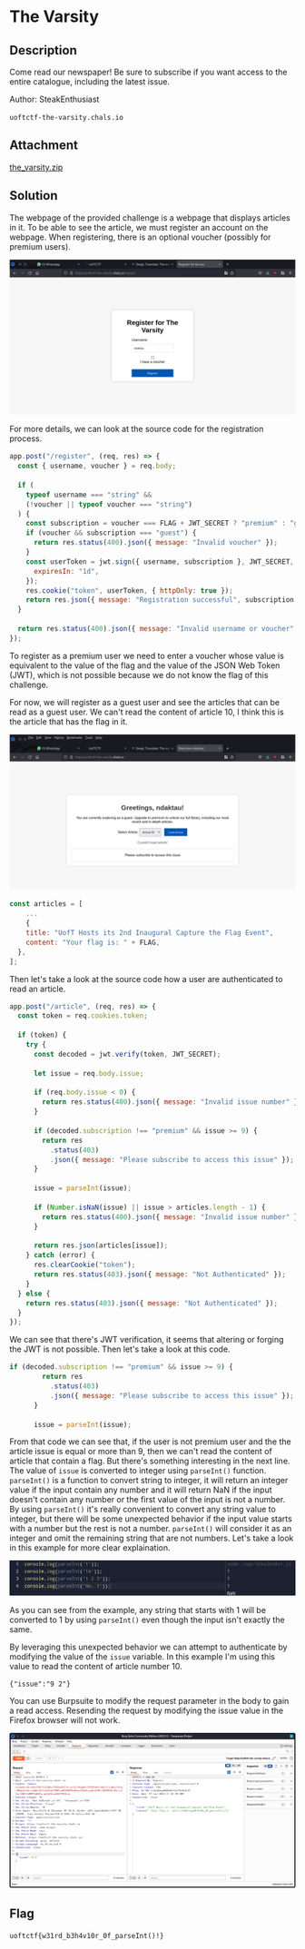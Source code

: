 # The Varsity

## Description
Come read our newspaper! Be sure to subscribe if you want access to the entire catalogue, including the latest issue.

Author: SteakEnthusiast

`uoftctf-the-varsity.chals.io`

## Attachment
[the_varsity.zip](./Challenge/the_varsity.zip)

## Solution
The webpage of the provided challenge is a webpage that displays articles in it. To be able to see the article, we must register an account on the webpage. When registering, there is an optional voucher (possibly for premium users).

![Web page for challenge](./1.png)

For more details, we can look at the source code for the registration process.

```js
app.post("/register", (req, res) => {
  const { username, voucher } = req.body;

  if (
    typeof username === "string" &&
    (!voucher || typeof voucher === "string")
  ) {
    const subscription = voucher === FLAG + JWT_SECRET ? "premium" : "guest";
    if (voucher && subscription === "guest") {
      return res.status(400).json({ message: "Invalid voucher" });
    }
    const userToken = jwt.sign({ username, subscription }, JWT_SECRET, {
      expiresIn: "1d",
    });
    res.cookie("token", userToken, { httpOnly: true });
    return res.json({ message: "Registration successful", subscription });
  }

  return res.status(400).json({ message: "Invalid username or voucher" });
});
```

To register as a premium user we need to enter a voucher whose value is equivalent to the value of the flag and the value of the JSON Web Token (JWT), which is not possible because we do not know the flag of this challenge.

For now, we will register as a guest user and see the articles that can be read as a guest user.
We can't read the content of article 10, I think this is the article that has the flag in it.

![Cannot read the content of article 10](./2.png)

```js
const articles = [
    ...
    {
    title: "UofT Hosts its 2nd Inaugural Capture the Flag Event",
    content: "Your flag is: " + FLAG,
  },
];
```

Then let's take a look at the source code how a user are authenticated to read an article.

```js
app.post("/article", (req, res) => {
  const token = req.cookies.token;

  if (token) {
    try {
      const decoded = jwt.verify(token, JWT_SECRET);

      let issue = req.body.issue;

      if (req.body.issue < 0) {
        return res.status(400).json({ message: "Invalid issue number" });
      }

      if (decoded.subscription !== "premium" && issue >= 9) {
        return res
          .status(403)
          .json({ message: "Please subscribe to access this issue" });
      }

      issue = parseInt(issue);

      if (Number.isNaN(issue) || issue > articles.length - 1) {
        return res.status(400).json({ message: "Invalid issue number" });
      }

      return res.json(articles[issue]);
    } catch (error) {
      res.clearCookie("token");
      return res.status(403).json({ message: "Not Authenticated" });
    }
  } else {
    return res.status(403).json({ message: "Not Authenticated" });
  }
});
```

We can see that there's JWT verification, it seems that altering or forging the JWT is not possible.
Then let's take a look at this code.

```js
if (decoded.subscription !== "premium" && issue >= 9) {
        return res
          .status(403)
          .json({ message: "Please subscribe to access this issue" });
      }

      issue = parseInt(issue);
```

From that code we can see that, if the user is not premium user and the the article issue is equal or more than 9, then we can't read the content of article that contain a flag.
But there's something interesting in the next line. The value of `issue` is converted to integer using `parseInt()` function.
`parseInt()` is a function to convert string to integer, it will return an integer value if the input contain any number and it will return NaN if the input doesn't contain any number or the first value of the input is not a number.
By using `parseInt()` it's really convenient to convert any string value to integer, but there will be some unexpected behavior if the input value starts with a number but the rest is not a number. `parseInt()` will consider it as an integer and omit the remaining string that are not numbers.
Let's take a look in this example for more clear explaination.

![Unexpected behavior of parseInt()](./3.png)

As you can see from the example, any string that starts with 1 will be converted to 1 by using `parseInt()` even though the input isn't exactly the same.

By leveraging this unexpected behavior we can attempt to authenticate by modifying the value of the `issue` variable. In this example I'm using this value to read the content of article number 10.

```
{"issue":"9 2"}
```

You can use Burpsuite to modify the request parameter in the body to gain a read access. 
Resending the request by modifying the issue value in the Firefox browser will not work.

![Flag](./flag.png)

## Flag
`uoftctf{w31rd_b3h4v10r_0f_parseInt()!}`